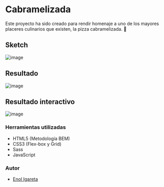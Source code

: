 # Cabramelizada
Este proyecto ha sido creado para rendir homenaje a uno de los mayores placeres culinarios que existen, la pizza cabramelizada. &#x1f355;

## Sketch
![image](https://user-images.githubusercontent.com/116892825/202929664-883b514d-b9d0-4657-b16b-037e6dca551e.png)


## Resultado
![image](https://user-images.githubusercontent.com/116892825/202929682-0dee2f0b-1206-40ed-817b-1abc0a517b0c.png)

## Resultado interactivo
![image](https://user-images.githubusercontent.com/116892825/202929719-9d1a074a-4670-4089-b05f-ddcc5f9693a5.png)


### Herramientas utilizadas
- HTML5 (Metodología BEM)
- CSS3 (Flex-box y Grid)
- Sass
- JavaScript 

### Autor

- [Enol Igareta](https://github.com/EnolCode)
